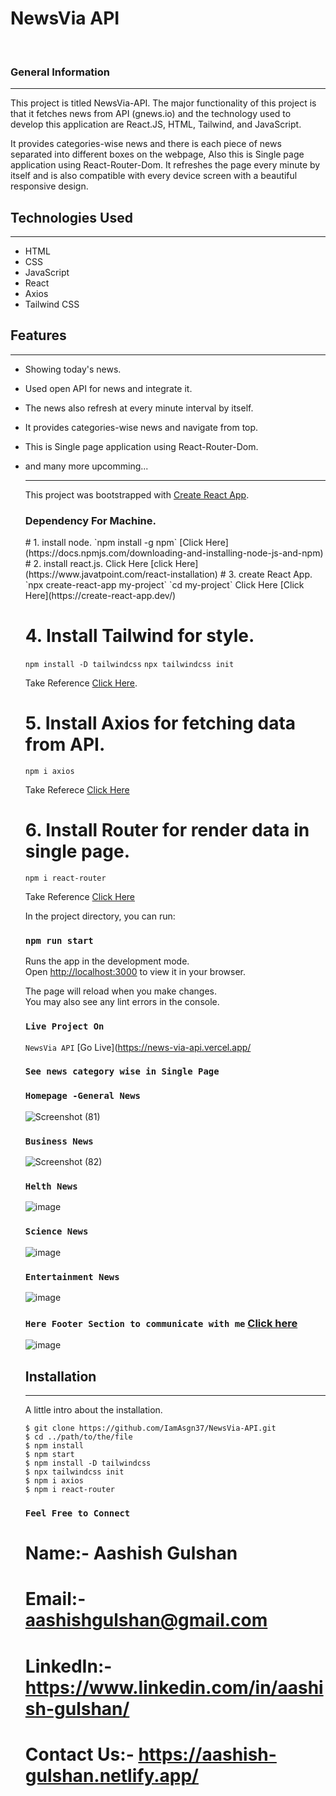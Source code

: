 <h1>NewsVia API</h1>
<br>
</ul><h3>General Information</h3>
<hr><p>This project is titled NewsVia-API. The major functionality of this project is that it fetches news from API (gnews.io) and the technology used to develop this application are React.JS, HTML, Tailwind, and JavaScript.</p>
<p>It provides categories-wise news and there is each piece of news separated into different boxes on the webpage, Also this is Single page application using React-Router-Dom.
It refreshes the page every minute by itself and is also compatible with every device screen with a beautiful responsive design.</p>

</ul><h2>Technologies Used</h2>
<hr><ul>
<li>HTML</li>
<!-- </ul><ul> -->
<li>CSS</li>
<!-- </ul><ul> -->
<li>JavaScript</li>
<!-- </ul><ul> -->
<li>React</li>
<!-- </ul><ul> -->
<li>Axios</li>
<!-- </ul><ul> -->
<li>Tailwind CSS</li>
  
  
</ul><h2>Features</h2>
<hr><ul>
  
<li>Showing today's news.</li>
</ul><ul>
<li>Used open API for news and integrate it.</li>
</ul><ul>
<li>The news also refresh at every minute interval by itself.</li>
</ul><ul>
<li>It provides categories-wise news and navigate from top.</li>
</ul><ul>
<li>This is Single page application using React-Router-Dom.</li>
</ul><ul>
<li>and many more upcomming...</li>
</ul><ul>
  


  <hr>

This project was bootstrapped with [Create React App](https://github.com/IamAsgn37/NewsVia-API).

<h3>Dependency For Machine.</h3>
# 1. install node.
`npm install -g npm`
[Click Here](https://docs.npmjs.com/downloading-and-installing-node-js-and-npm)
# 2. install react.js.
Click Here [click Here](https://www.javatpoint.com/react-installation)
# 3. create React App.
`npx create-react-app my-project`
`cd my-project`
Click Here [Click Here](https://create-react-app.dev/)


# 4. Install Tailwind for style.

`npm install -D tailwindcss`
`npx tailwindcss init`

Take Reference [Click Here](https://tailwindcss.com/docs/guides/create-react-app).


# 5. Install Axios for fetching data from API.

`npm i axios`

Take Referece [Click Here](https://www.npmjs.com/package/axios)

# 6. Install Router for render data in single page.

`npm i react-router`

  Take Reference [Click Here](https://www.npmjs.com/package/react-router)


In the project directory, you can run:

### `npm run start`

Runs the app in the development mode.\
Open [http://localhost:3000](http://localhost:3000) to view it in your browser.

The page will reload when you make changes.\
You may also see any lint errors in the console.

### `Live Project On`
`NewsVia API` [Go Live](https://news-via-api.vercel.app/



### `See news category wise in Single Page`

### `Homepage -General News`
![Screenshot (81)](https://user-images.githubusercontent.com/78717816/235097096-89a31764-7862-4d55-963c-fb5f6631ad0e.png)


### `Business News`

![Screenshot (82)](https://user-images.githubusercontent.com/78717816/235097310-332dc5d3-1349-43b6-b123-fd68ff2a9c61.png)


### `Helth News`
![image](https://user-images.githubusercontent.com/78717816/235074753-8cb5849a-c260-4512-a56b-7da8d3f3fc56.png)



### `Science News`
![image](https://user-images.githubusercontent.com/78717816/235074803-0eefe2c6-497f-411f-93aa-416ccf0a6bb0.png)




### `Entertainment News`
![image](https://user-images.githubusercontent.com/78717816/235074834-3b6f8c4f-6128-45bc-a3cb-82b70651ef40.png)




### `Here Footer Section to communicate with me` [Click here](https://aashish-gulshan.netlify.app/)
![image](https://user-images.githubusercontent.com/78717816/235074863-c7770f93-0d9b-4172-9b09-7a9cf9c17880.png)



## Installation
***
A little intro about the installation. 
```
$ git clone https://github.com/IamAsgn37/NewsVia-API.git
$ cd ../path/to/the/file
$ npm install
$ npm start
$ npm install -D tailwindcss
$ npx tailwindcss init
$ npm i axios
$ npm i react-router

```



### `Feel Free to Connect`
# Name:- Aashish Gulshan
# Email:- aashishgulshan@gmail.com
# LinkedIn:- https://www.linkedin.com/in/aashish-gulshan/
# Contact Us:- https://aashish-gulshan.netlify.app/

